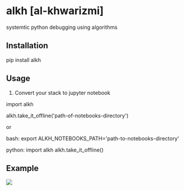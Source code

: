 # alkh [al-khwarizmi]
systemtic python debugging using algorithms

## Installation
pip install alkh

## Usage

1. Convert your stack to jupyter notebook

import alkh

alkh.take_it_offline('path-of-notebooks-directory')

or

bash:
export ALKH_NOTEBOOKS_PATH='path-to-notebooks-directory'

python:
import alkh
alkh.take_it_offline()

## Example
![](https://github.com/erez-aharonov/alkh/blob/main/readme_files/alkh.png?raw=true)


